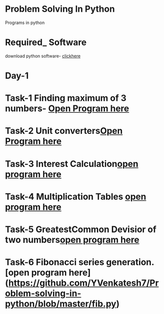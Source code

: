 # Problem Solving In Python
 
 Programs in python

# Required_ Software
download python software- [clickhere](https://www.python.org/downloads/)

# Day-1

# Task-1 Finding maximum of 3 numbers- [Open Program here](https://github.com/YVenkatesh7/Problem-solving-in-python/blob/master/largest.py)

# Task-2 Unit converters[Open Program here](https://github.com/YVenkatesh7/Problem-solving-in-python/blob/master/compound.py)

# Task-3 Interest Calculation[open program here](https://github.com/YVenkatesh7/Problem-solving-in-python/blob/master/simple.py) 

# Task-4 Multiplication Tables [open program here](https://github.com/YVenkatesh7/Problem-solving-in-python/blob/master/multable.py)

# Task-5 GreatestCommon Devisior of two numbers[open program here](https://github.com/YVenkatesh7/Problem-solving-in-python/blob/master/gcd.py)
# Task-6 Fibonacci series generation. [open program here] (https://github.com/YVenkatesh7/Problem-solving-in-python/blob/master/fib.py)

